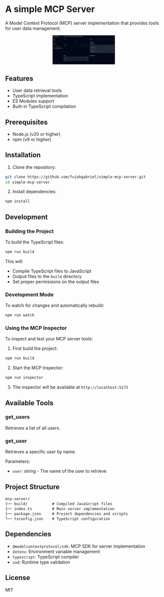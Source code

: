 # A simple MCP Server

A Model Context Protocol (MCP) server implementation that provides tools for user data management.

<div align="center">
  <img src="./inspector.png" alt="MCP Server Logo" width="200"/>
</div>

## Features

- User data retrieval tools
- TypeScript implementation
- ES Modules support
- Built-in TypeScript compilation

## Prerequisites

- Node.js (v20 or higher)
- npm (v9 or higher)

## Installation

1. Clone the repository:
```bash
git clone https://github.com/fujahgabriel/simple-mcp-server.git
cd simple-mcp-server
```

2. Install dependencies:
```bash
npm install
```

## Development

### Building the Project

To build the TypeScript files:
```bash
npm run build
```

This will:
- Compile TypeScript files to JavaScript
- Output files to the `build` directory
- Set proper permissions on the output files

### Development Mode

To watch for changes and automatically rebuild:
```bash
npm run watch
```

### Using the MCP Inspector

To inspect and test your MCP server tools:

1. First build the project:
```bash
npm run build
```

2. Start the MCP Inspector:
```bash
npm run inspector
```

3. The inspector will be available at `http://localhost:5173`

## Available Tools

### get_users
Retrieves a list of all users.

### get_user
Retrieves a specific user by name.

Parameters:
- `user`: string - The name of the user to retrieve

## Project Structure

```
mcp-server/
├── build/           # Compiled JavaScript files
├── index.ts         # Main server implementation
├── package.json     # Project dependencies and scripts
└── tsconfig.json    # TypeScript configuration
```

## Dependencies

- `@modelcontextprotocol/sdk`: MCP SDK for server implementation
- `dotenv`: Environment variable management
- `typescript`: TypeScript compiler
- `zod`: Runtime type validation

## License

MIT
